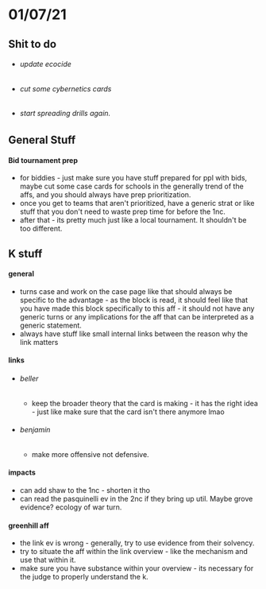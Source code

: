 01/07/21
=====
Shit to do
---
* ###### update ecocide
* ###### cut some cybernetics cards
* ###### start spreading drills again.

General Stuff
---
#### Bid tournament prep
* for biddies - just make sure you have stuff prepared for ppl with bids, maybe
  cut some case cards for schools in the generally trend of the affs, and you
  should always have prep prioritization.
* once you get to teams that aren't prioritized, have a generic strat or like
  stuff that you don't need to waste prep time for before the 1nc.
* after that - its pretty much just like a local tournament. It shouldn't be too
   different.

K stuff
----
#### general
* turns case and work on the case page like that should always be specific to
  the advantage - as the block is read, it should
  feel like that you have made this block specifically to this aff -
  it should not have any generic turns or any
  implications for the aff that can be interpreted as a generic statement.
* always have stuff like small internal links between the reason why the link
  matters

#### links
* ###### beller
  - keep the broader theory that the card is making - it has the right idea - just like make sure that the card isn't there anymore lmao
* ###### benjamin
  - make more offensive not defensive.

#### impacts
* can add shaw to the 1nc - shorten it tho
* can read the pasquinelli ev in the 2nc if they bring up util. Maybe grove evidence? ecology of war turn. 


#### greenhill aff
* the link ev is wrong - generally, try to use evidence from their solvency.
* try to situate the aff within the link overview - like the mechanism and use
  that within it.
* make sure you have substance within your overview - its necessary for the
  judge to properly understand the k.
